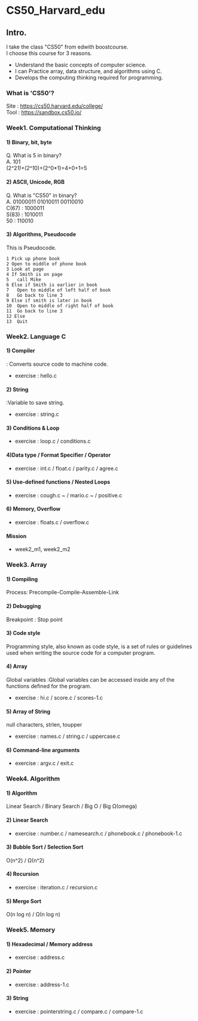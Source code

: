 # CS50_Harvard_edu   
## Intro.  
I take the class "CS50" from edwith boostcourse.  
I choose this course for 3 reasons.  
*  Understand the basic concepts of computer science.  
* I can Practice array, data structure, and algorithms using C.  
* Develops the computing thinking required for programming.  
### What is 'CS50'?   
Site : <https://cs50.harvard.edu/college/>   
Tool : <https://sandbox.cs50.io/>
   
### Week1. Computational Thinking   
#### 1) Binary, bit, byte   
Q. What is 5 in binary?   
A. 101   
(2^2*1)+(2^1*0)+(2^0*1)=4+0+1=5   
#### 2) ASCII, Unicode, RGB   
Q. What is "CS50" in binary?   
A. 01000011  01010011  00110010     
C(67) : 1000011   
S(83) : 1010011   
50 : 110010   
#### 3) Algorithms, Pseudocode
This is Pseudocode.

    1 Pick up phone book
    2 Open to middle of phone book
    3 Look at page
    4 If Smith is on page
    5	call Mike
    6 Else if Smith is earlier in book
    7	Open to middle of left half of book
    8	Go back to line 3
    9 Else if smith is later in book
    10	Open to middle of right half of book
    11	Go back to line 3
    12 Else
    13	Quit
### Week2. Language C
#### 1) Compiler
: Converts source code to machine code.
* exercise : hello.c
#### 2) String
:Variable to save string.
* exercise : string.c
#### 3) Conditions & Loop
* exercise : loop.c / conditions.c
#### 4)Data type / Format Specifier / Operator
* exercise : int.c / float.c / parity.c / agree.c
#### 5) Use-defined functions / Nested Loops
* exercise : cough.c ~ / mario.c ~ / positive.c
#### 6) Memory, Overflow
* exercise : floats.c / overflow.c
#### Mission
* week2_m1, week2_m2
### Week3. Array
#### 1) Compiling
Process: Precompile-Compile-Assemble-Link
#### 2) Debugging
Breakpoint : Stop point
#### 3) Code style
Programming style, also known as code style, is a set of rules or guidelines used when writing the source code for a computer program. 
#### 4) Array
Global variables :Global variables can be accessed inside any of the functions defined for the program.
* exercise : hi.c / score.c / scores-1.c
#### 5) Array of String
null characters, strlen, toupper
* exercise : names.c / string.c / uppercase.c
#### 6) Command-line arguments
* exercise : argv.c / exit.c
### Week4. Algorithm
#### 1) Algorithm
Linear Search / Binary Search / Big O / Big Ω(omega)
#### 2) Linear Search
* exercise : number.c / namesearch.c / phonebook.c / phonebook-1.c
#### 3) Bubble Sort / Selection Sort
O(n^2) / Ω(n^2)
#### 4) Recursion
* exercise : iteration.c / recursion.c
#### 5) Merge Sort
O(n log n) / Ω(n log n)
### Week5. Memory
#### 1) Hexadecimal / Memory address
* exercise : address.c
#### 2) Pointer
* exercise : address-1.c
#### 3) String
* exercise : pointerstring.c / compare.c / compare-1.c
